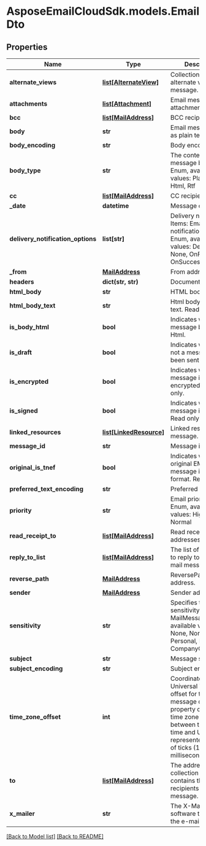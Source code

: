 # AsposeEmailCloudSdk.models.EmailDto
## Properties
Name | Type | Description | Notes
------------ | ------------- | ------------- | -------------
**alternate_views** | [**list[AlternateView]**](AlternateView.md) | Collection of alternate views of message.              | [optional] 
**attachments** | [**list[Attachment]**](Attachment.md) | Email message attachments.              | [optional] 
**bcc** | [**list[MailAddress]**](MailAddress.md) | BCC recipients.              | [optional] 
**body** | **str** | Email message body as plain text.              | [optional] 
**body_encoding** | **str** | Body encoding.              | [optional] 
**body_type** | **str** | The content type of message body. Enum, available values: PlainText, Html, Rtf | 
**cc** | [**list[MailAddress]**](MailAddress.md) | CC recipients.              | [optional] 
**_date** | **datetime** | Message date.              | 
**delivery_notification_options** | **list[str]** | Delivery notifications. Items: Email delivery notification options. Enum, available values: Delay, Never, None, OnFailure, OnSuccess | [optional] 
**_from** | [**MailAddress**](MailAddress.md) | From address.              | [optional] 
**headers** | **dict(str, str)** | Document headers.              | [optional] 
**html_body** | **str** | HTML body.              | [optional] 
**html_body_text** | **str** | Html body as plain text. Read only.              | [optional] 
**is_body_html** | **bool** | Indicates whether the message body is in Html.              | 
**is_draft** | **bool** | Indicates whether or not a message has been sent.              | 
**is_encrypted** | **bool** | Indicates whether the message is encrypted. Read only.              | 
**is_signed** | **bool** | Indicates whether the message is signed. Read only.              | 
**linked_resources** | [**list[LinkedResource]**](LinkedResource.md) | Linked resources of message.              | [optional] 
**message_id** | **str** | Message id.              | [optional] 
**original_is_tnef** | **bool** | Indicates whether original EML message is in TNEF format. Read only.              | 
**preferred_text_encoding** | **str** | Preferred encoding.              | [optional] 
**priority** | **str** | Email priority status. Enum, available values: High, Low, Normal | 
**read_receipt_to** | [**list[MailAddress]**](MailAddress.md) | Read receipt addresses.              | [optional] 
**reply_to_list** | [**list[MailAddress]**](MailAddress.md) | The list of addresses to reply to for the mail message.              | [optional] 
**reverse_path** | [**MailAddress**](MailAddress.md) | ReversePath address.              | [optional] 
**sender** | [**MailAddress**](MailAddress.md) | Sender address.              | [optional] 
**sensitivity** | **str** | Specifies the sensitivity of a MailMessage. Enum, available values: None, Normal, Personal, Private, CompanyConfidential | 
**subject** | **str** | Message subject.              | [optional] 
**subject_encoding** | **str** | Subject encoding.              | [optional] 
**time_zone_offset** | **int** | Coordinated Universal Time (UTC) offset for the message dates. This property defines the time zone difference, between the local time and UTC represented as count of ticks (10 000 per millisecond).              | [optional] 
**to** | [**list[MailAddress]**](MailAddress.md) | The address collection that contains the recipients of message.              | [optional] 
**x_mailer** | **str** | The X-Mailer the software that created the e-mail message.              | [optional] 



[[Back to Model list]](Models.md) [[Back to README]](README.md)


